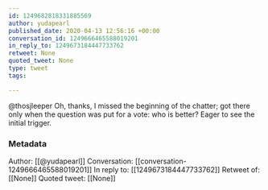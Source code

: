 ```yaml
---
id: 1249682818331885569
author: yudapearl
published_date: 2020-04-13 12:56:16 +00:00
conversation_id: 1249666465588019201
in_reply_to: 1249673184447733762
retweet: None
quoted_tweet: None
type: tweet
tags:

---
```


@thosjleeper Oh, thanks, I missed the beginning of the chatter; got there only when the question was put for a vote: who is better? Eager to see the initial trigger.

### Metadata

Author: [[@yudapearl]]
Conversation: [[conversation-1249666465588019201]]
In reply to: [[1249673184447733762]]
Retweet of: [[None]]
Quoted tweet: [[None]]
